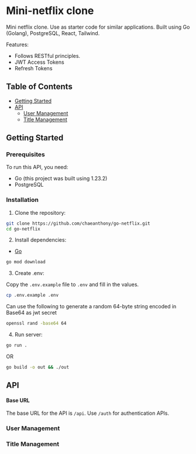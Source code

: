 # Mini-netflix clone

Mini netflix clone. Use as starter code for similar applications. Built using Go (Golang), PostgreSQL, React, Tailwind.

Features:

- Follows RESTful principles.
- JWT Access Tokens
- Refresh Tokens

## Table of Contents

- [Getting Started](#getting-started)
- [API](#api)
  - [User Management](#user-management)
  - [Title Management](#title-management)

## Getting Started

### Prerequisites

To run this API, you need:

- Go (this project was built using 1.23.2)
- PostgreSQL

### Installation

1. Clone the repository:

```bash
git clone https://github.com/chaeanthony/go-netflix.git
cd go-netflix
```

2. Install dependencies:

- [Go](https://golang.org/doc/install)

```bash
go mod download
```

3. Create .env:

Copy the `.env.example` file to `.env` and fill in the values.

```bash
cp .env.example .env
```

Can use the following to generate a random 64-byte string encoded in Base64 as jwt secret

```bash
openssl rand -base64 64
```

4. Run server:

```bash
go run .
```

OR

```bash
go build -o out && ./out
```

## API

#### Base URL

The base URL for the API is `/api`. Use `/auth` for authentication APIs.

### User Management

### Title Management
